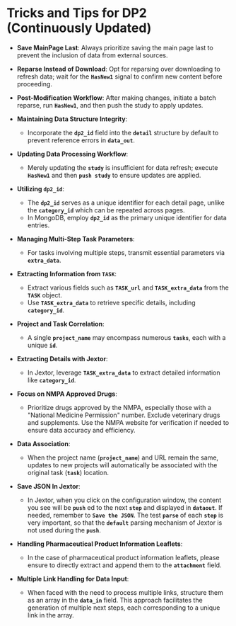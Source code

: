 # Tricks and Tips for DP2 (Continuously Updated)



- **Save MainPage Last**: Always prioritize saving the main page last to prevent the inclusion of data from external sources.
- **Reparse Instead of Download**: Opt for reparsing over downloading to refresh data; wait for the **`HasNew1`** signal to confirm new content before proceeding.
- **Post-Modification Workflow**: After making changes, initiate a batch reparse, run **`HasNew1`**, and then push the study to apply updates.
- **Maintaining Data Structure Integrity**:
  - Incorporate the **`dp2_id`** field into the **`detail`** structure by default to prevent reference errors in **`data_out`**.
- **Updating Data Processing Workflow**:
  - Merely updating the **`study`** is insufficient for data refresh; execute **`HasNew1`** and then **`push study`** to ensure updates are applied.
- **Utilizing `dp2_id`**:
  - The **`dp2_id`** serves as a unique identifier for each detail page, unlike the **`category_id`** which can be repeated across pages.
  - In MongoDB, employ **`dp2_id`** as the primary unique identifier for data entries.
- **Managing Multi-Step Task Parameters**:
  - For tasks involving multiple steps, transmit essential parameters via **`extra_data`**.
- **Extracting Information from `TASK`**:
  - Extract various fields such as **`TASK_url`** and **`TASK_extra_data`** from the **`TASK`** object.
  - Use **`TASK_extra_data`** to retrieve specific details, including **`category_id`**.
- **Project and Task Correlation**:
  - A single **`project_name`** may encompass numerous **`tasks`**, each with a unique **`id`**.
- **Extracting Details with Jextor**:
  - In Jextor, leverage **`TASK_extra_data`** to extract detailed information like **`category_id`**.

- **Focus on NMPA Approved Drugs**:
  - Prioritize drugs approved by the NMPA, especially those with a "National Medicine Permission" number. Exclude veterinary drugs and supplements. Use the NMPA website for verification if needed to ensure data accuracy and efficiency.
- **Data Association**:
  - When the project name (**`project_name`**) and URL remain the same, updates to new projects will automatically be associated with the original task (**`task`**) location.
- **Save JSON In Jextor**:
  - In Jextor, when you click on the configuration window, the content you see will be **`push`** ed to the next **`step`** and displayed in **`dataout`**. If needed, remember to **`Save the JSON`**. The test **`parse`** of each **`step`** is very important, so that the **`default`** parsing mechanism of Jextor is not used during the **`push`**.
- **Handling Pharmaceutical Product Information Leaflets**:
  - In the case of pharmaceutical product information leaflets, please ensure to directly extract and append them to the **`attachment`** field.
- **Multiple Link Handling for Data Input**:
  - When faced with the need to process multiple links, structure them as an array in the **`data_in`** field. This approach facilitates the generation of multiple next steps, each corresponding to a unique link in the array. 
